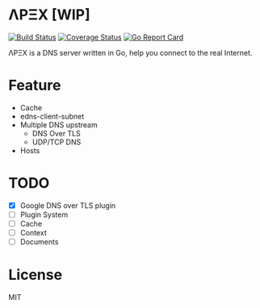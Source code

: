 # ΛPΞX [WIP]
[![Build Status](https://travis-ci.org/oif/apex.svg?branch=master)](https://travis-ci.org/oif/apex)
[![Coverage Status](https://coveralls.io/repos/github/oif/apex/badge.svg?branch=master)](https://coveralls.io/github/oif/apex?branch=master)
[![Go Report Card](https://goreportcard.com/badge/github.com/oif/apex)](https://goreportcard.com/report/github.com/oif/apex)

ΛPΞX is a DNS server written in Go, help you connect to the real Internet.

# Feature
* Cache
* edns-client-subnet
* Multiple DNS upstream
    * DNS Over TLS
    * UDP/TCP DNS
* Hosts

# TODO
- [x] Google DNS over TLS plugin
- [ ] Plugin System
- [ ] Cache
- [ ] Context
- [ ] Documents

# License
MIT
